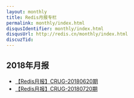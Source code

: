 ```yaml
---
layout: monthly
title: Redis月报专栏
permalink: monthly/index.html
disqusIdentifier: monthly/index.html
disqusUrl: http://redis.cn/monthly/index.html
discuzTid: 
---
```



## 2018年月报 ##

* [【Redis月报】CRUG-20180620期](/monthly/m20180620.html)
* [【Redis月报】CRUG-20180720期](/monthly/m20180720.html)